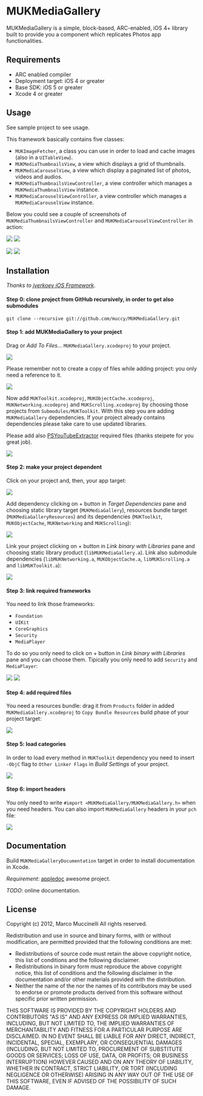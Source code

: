 MUKMediaGallery
===============
MUKMediaGallery is a simple, block-based, ARC-enabled, iOS 4+ library built to provide you a component which replicates Photos app functionalities.

Requirements
------------
* ARC enabled compiler
* Deployment target: iOS 4 or greater
* Base SDK: iOS 5 or greater
* Xcode 4 or greater

Usage
-----
See sample project to see usage.

This framework basically contains five classes:
* `MUKImageFetcher`, a class you can use in order to load and cache images (also in a `UITableView`).
* `MUKMediaThumbnailsView`, a view which displays a grid of thumbnails.
* `MUKMediaCarouselView`, a view which display a paginated list of photos, videos and audios.
* `MUKMediaThumbnailsViewController`, a view controller which manages a `MUKMediaThumbnailsView` instance.
* `MUKMediaCarouselViewController`, a view controller which manages a `MUKMediaCarouselView` instance.

Below you could see a couple of screenshots of `MUKMediaThumbnailsViewController` and `MUKMediaCarouselViewController` in action:

<img src="http://i.imgur.com/0Q5e6.png" />  <img src="http://i.imgur.com/ZVxE5.png" />

<img src="http://i.imgur.com/l60aJ.png" />

<img src="http://i.imgur.com/MvGRV.png" />

Installation
------------
*Thanks to [jverkoey iOS Framework]*.

#### Step 0: clone project from GitHub recursively, in order to get also submodules

    git clone --recursive git://github.com/muccy/MUKMediaGallery.git

#### Step 1: add MUKMediaGallery to your project
Drag or *Add To Files...* `MUKMediaGallery.xcodeproj` to your project.

<img src="http://i.imgur.com/97FcV.png" />

Please remember not to create a copy of files while adding project: you only need a reference to it.

<img src="http://i.imgur.com/pCUIQ.png" />

Now add `MUKToolkit.xcodeproj`, `MUKObjectCache.xcodeproj`, `MUKNetworking.xcodeproj` and `MUKScrolling.xcodeproj` by choosing those projects from `Submodules/MUKToolkit`. With this step you are adding `MUKMediaGallery` dependencies. If your project already contains dependencies please take care to use updated libraries.

Please add also [PSYouTubeExtractor] required files (thanks steipete for you great job).

<img src="http://i.imgur.com/xojf5.png" />

#### Step 2: make your project dependent
Click on your project and, then, your app target:

<img src="http://i.imgur.com/J10tA.png" />

Add dependency clicking on + button in *Target Dependencies* pane and choosing static library target (`MUKMediaGallery`), resources bundle target (`MUKMediaGalleryResources`) and its dependencies (`MUKToolkit`, `MUKObjectCache`, `MUKNetworking` and `MUKScrolling`):

<img src="http://i.imgur.com/oaXaS.png" />

Link your project clicking on + button in *Link binary with Libraries* pane and choosing static library product (`libMUKMediaGallery.a`). Link also submodule dependencies (`libMUKNetworking.a`, `MUKObjectCache.a`, `libMUKScrolling.a` and `libMUKToolkit.a`):

<img src="http://i.imgur.com/AsiNx.png" />

#### Step 3: link required frameworks
You need to link those frameworks:

* `Foundation`
* `UIKit`
* `CoreGraphics`
* `Security`
* `MediaPlayer`

To do so you only need to click on + button in *Link binary with Libraries* pane and you can choose them. Tipically you only need to add `Security` and `MediaPlayer`:

<img src="http://i.imgur.com/q0SUB.png" /> <img src="http://i.imgur.com/p9XZh.png" />

#### Step 4: add required files

You need a resources bundle: drag it from `Products` folder in added `MUKMediaGallery.xcodeproj` to `Copy Bundle Resources` build phase of your project target:

<img src="http://i.imgur.com/cKSbf.png" />

#### Step 5: load categories
In order to load every method in `MUKToolkit` dependency you need to insert `-ObjC` flag to `Other Linker Flags` in *Build Settings* of your project.

<img src="http://i.imgur.com/u9OUD.png" /> 


#### Step 6: import headers
You only need to write `#import <MUKMediaGallery/MUKMediaGallery.h>` when you need headers.
You can also import `MUKMediaGallery` headers in your `pch` file:

<img src="http://i.imgur.com/8UA1Y.png?1" />


Documentation
-------------
Build `MUKMediaGalleryDocumentation` target in order to install documentation in Xcode.

*Requirement*: [appledoc] awesome project.

*TODO*: online documentation.



License
-------
Copyright (c) 2012, Marco Muccinelli
All rights reserved.

Redistribution and use in source and binary forms, with or without
modification, are permitted provided that the following conditions are met:

* Redistributions of source code must retain the above copyright
notice, this list of conditions and the following disclaimer.
* Redistributions in binary form must reproduce the above copyright
notice, this list of conditions and the following disclaimer in the
documentation and/or other materials provided with the distribution.
* Neither the name of the <organization> nor the
names of its contributors may be used to endorse or promote products
derived from this software without specific prior written permission.

THIS SOFTWARE IS PROVIDED BY THE COPYRIGHT HOLDERS AND CONTRIBUTORS "AS IS" AND
ANY EXPRESS OR IMPLIED WARRANTIES, INCLUDING, BUT NOT LIMITED TO, THE IMPLIED
WARRANTIES OF MERCHANTABILITY AND FITNESS FOR A PARTICULAR PURPOSE ARE
DISCLAIMED. IN NO EVENT SHALL <COPYRIGHT HOLDER> BE LIABLE FOR ANY
DIRECT, INDIRECT, INCIDENTAL, SPECIAL, EXEMPLARY, OR CONSEQUENTIAL DAMAGES
(INCLUDING, BUT NOT LIMITED TO, PROCUREMENT OF SUBSTITUTE GOODS OR SERVICES;
 LOSS OF USE, DATA, OR PROFITS; OR BUSINESS INTERRUPTION) HOWEVER CAUSED AND
ON ANY THEORY OF LIABILITY, WHETHER IN CONTRACT, STRICT LIABILITY, OR TORT
(INCLUDING NEGLIGENCE OR OTHERWISE) ARISING IN ANY WAY OUT OF THE USE OF THIS
SOFTWARE, EVEN IF ADVISED OF THE POSSIBILITY OF SUCH DAMAGE.


[PSYouTubeExtractor]: https://github.com/steipete/PSYouTubeExtractor
[jverkoey iOS Framework]: https://github.com/jverkoey/iOS-Framework
[appledoc]: https://github.com/tomaz/appledoc

